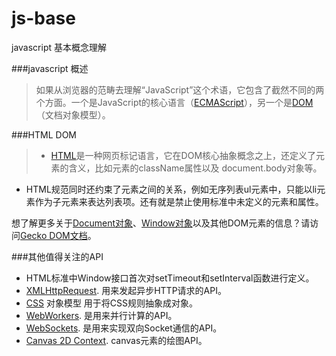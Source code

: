 # js-base
javascript 基本概念理解

###javascript 概述
> 如果从浏览器的范畴去理解“JavaScript”这个术语，它包含了截然不同的两个方面。一个是JavaScript的核心语言（[ECMAScript][0]），另一个是[DOM][1]（文档对象模型）。  

###HTML DOM
> * [HTML][2]是一种网页标记语言，它在DOM核心抽象概念之上，还定义了元素的含义，比如元素的className属性以及 document.body对象等。
* HTML规范同时还约束了元素之间的关系，例如无序列表ul元素中，只能以li元素作为子元素来表达列表项。还有就是禁止使用标准中未定义的元素和属性。

想了解更多关于[Document对象][4]、[Window对象][4]以及其他DOM元素的信息？请访问[Gecko DOM文档][5]。

###其他值得关注的API
* HTML标准中Window接口首次对setTimeout和setInterval函数进行定义。
* [XMLHttpRequest][6]. 用来发起异步HTTP请求的API。
* [CSS][7] 对象模型 用于将CSS规则抽象成对象。
* [WebWorkers][8]. 是用来并行计算的API。
* [WebSockets][9]. 是用来实现双向Socket通信的API。
* [Canvas 2D Context][9]. canvas元素的绘图API。

[0]: /lm-JS/js-base/blob/master/ECMAScript.md
[1]: /lm-JS/js-base/blob/master/DOM.md
[2]: http://www.whatwg.org/html
[3]: https://developer.mozilla.org/zh-CN/docs/Web/API/document
[4]: https://developer.mozilla.org/zh-CN/docs/Web/API/Window
[5]: https://developer.mozilla.org/zh-CN/docs/Web/API/Document_Object_Model
[6]: https://dvcs.w3.org/hg/xhr/raw-file/tip/Overview.html
[7]: http://dev.w3.org/csswg/cssom/
[8]: http://www.whatwg.org/specs/web-workers/current-work/
[9]: https://html.spec.whatwg.org/multipage//comms.html#network
[10]: https://html.spec.whatwg.org/multipage/scripting.html#2dcontext
